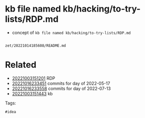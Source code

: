 # kb file named kb/hacking/to-try-lists/RDP.md

- concept of `kb file named kb/hacking/to-try-lists/RDP.md`

```
```

` zet/20221014185608/README.md `

# Related

- [20221003151201](/zet/20221003151201/README.md) RDP
- [20221016233451](/zet/20221016233451/README.md) commits for day of 2022-05-17
- [20221016233558](/zet/20221016233558/README.md) commits for day of 2022-07-13
- [20221003151443](/zet/20221003151443/README.md) kb

Tags:

    #idea
